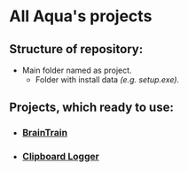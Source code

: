 # All Aqua's projects
## Structure of repository:
* Main folder named as project.
   * Folder with install data _(e.g. setup.exe)._
   
## Projects, which ready to use:
  * ### [BrainTrain](https://github.com/AquaVG/BrainTrain) 
  * ### [Clipboard Logger](https://github.com/AquaVG/ClipboardLogger)
